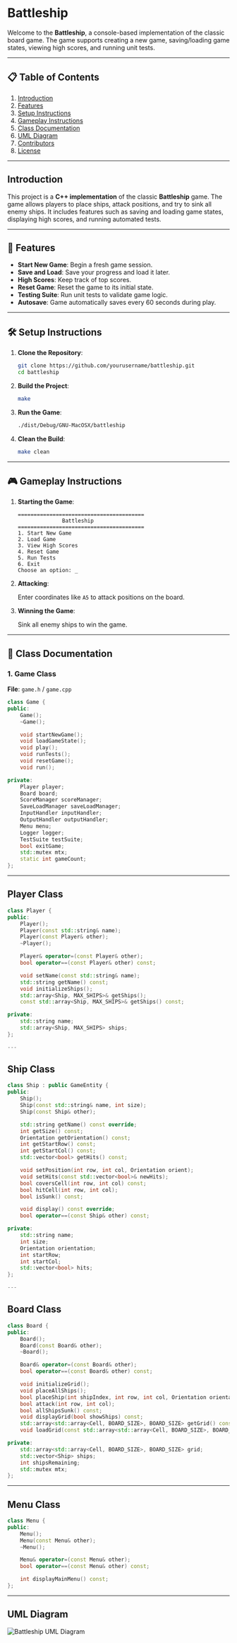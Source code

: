 # **Battleship**

Welcome to the **Battleship**, a console-based implementation of the classic board game. The game supports creating a new game, saving/loading game states, viewing high scores, and running unit tests.

---

## 📋 **Table of Contents**

1. [Introduction](#introduction)  
2. [Features](#features)  
3. [Setup Instructions](#setup-instructions)  
4. [Gameplay Instructions](#gameplay-instructions)  
5. [Class Documentation](#class-documentation)  
6. [UML Diagram](#uml-diagram)  
7. [Contributors](#contributors)  
8. [License](#license)  

---

## **Introduction**

This project is a **C++ implementation** of the classic **Battleship** game. The game allows players to place ships, attack positions, and try to sink all enemy ships. It includes features such as saving and loading game states, displaying high scores, and running automated tests.

---

## 🌟 **Features**

- **Start New Game**: Begin a fresh game session.  
- **Save and Load**: Save your progress and load it later.  
- **High Scores**: Keep track of top scores.  
- **Reset Game**: Reset the game to its initial state.  
- **Testing Suite**: Run unit tests to validate game logic.  
- **Autosave**: Game automatically saves every 60 seconds during play.  

---

## 🛠️ **Setup Instructions**

1. **Clone the Repository**:

    ```bash
    git clone https://github.com/yourusername/battleship.git
    cd battleship
    ```

2. **Build the Project**:

    ```bash
    make
    ```

3. **Run the Game**:

    ```bash
    ./dist/Debug/GNU-MacOSX/battleship
    ```

4. **Clean the Build**:

    ```bash
    make clean
    ```

---

## 🎮 **Gameplay Instructions**

1. **Starting the Game**:

    ```plaintext
    ========================================
                  Battleship               
    ========================================
    1. Start New Game
    2. Load Game
    3. View High Scores
    4. Reset Game
    5. Run Tests
    6. Exit
    Choose an option: _
    ```

2. **Attacking**:

    Enter coordinates like `A5` to attack positions on the board.

3. **Winning the Game**:

    Sink all enemy ships to win the game.

---

## 🧾 **Class Documentation**

### 1. **Game Class**

**File**: `game.h` / `game.cpp`

```cpp
class Game {
public:
    Game();
    ~Game();

    void startNewGame();
    void loadGameState();
    void play();
    void runTests();
    void resetGame();
    void run();

private:
    Player player;
    Board board;
    ScoreManager scoreManager;
    SaveLoadManager saveLoadManager;
    InputHandler inputHandler;
    OutputHandler outputHandler;
    Menu menu;
    Logger logger;
    TestSuite testSuite;
    bool exitGame;
    std::mutex mtx;
    static int gameCount;
};
```
---

## Player Class

```cpp
class Player {
public:
    Player();
    Player(const std::string& name);
    Player(const Player& other);
    ~Player();

    Player& operator=(const Player& other);
    bool operator==(const Player& other) const;

    void setName(const std::string& name);
    std::string getName() const;
    void initializeShips();
    std::array<Ship, MAX_SHIPS>& getShips();
    const std::array<Ship, MAX_SHIPS>& getShips() const;

private:
    std::string name;
    std::array<Ship, MAX_SHIPS> ships;
};

---

```
## Ship Class

```cpp
class Ship : public GameEntity {
public:
    Ship();
    Ship(const std::string& name, int size);
    Ship(const Ship& other);

    std::string getName() const override;
    int getSize() const;
    Orientation getOrientation() const;
    int getStartRow() const;
    int getStartCol() const;
    std::vector<bool> getHits() const;

    void setPosition(int row, int col, Orientation orient);
    void setHits(const std::vector<bool>& newHits);
    bool coversCell(int row, int col) const;
    bool hitCell(int row, int col);
    bool isSunk() const;

    void display() const override;
    bool operator==(const Ship& other) const;

private:
    std::string name;
    int size;
    Orientation orientation;
    int startRow;
    int startCol;
    std::vector<bool> hits;
};

---

```
## Board Class
```cpp
class Board {
public:
    Board();
    Board(const Board& other);
    ~Board();

    Board& operator=(const Board& other);
    bool operator==(const Board& other) const;

    void initializeGrid();
    void placeAllShips();
    bool placeShip(int shipIndex, int row, int col, Orientation orientation);
    bool attack(int row, int col);
    bool allShipsSunk() const;
    void displayGrid(bool showShips) const;
    std::array<std::array<Cell, BOARD_SIZE>, BOARD_SIZE> getGrid() const;
    void loadGrid(const std::array<std::array<Cell, BOARD_SIZE>, BOARD_SIZE>& loadedGrid);

private:
    std::array<std::array<Cell, BOARD_SIZE>, BOARD_SIZE> grid;
    std::vector<Ship> ships;
    int shipsRemaining;
    std::mutex mtx;
};
```

---

## Menu Class

```cpp
class Menu {
public:
    Menu();
    Menu(const Menu& other);
    ~Menu();

    Menu& operator=(const Menu& other);
    bool operator==(const Menu& other) const;

    int displayMainMenu() const;
};
```
---

## UML Diagram

![Battleship UML Diagram](BATTLESHIPUML.png)

